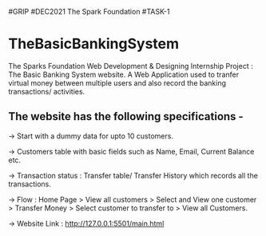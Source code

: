 #GRIP #DEC2021
The Spark Foundation
#TASK-1

# TheBasicBankingSystem

The Sparks Foundation Web Development & Designing Internship Project : The Basic Banking System website. 
A Web Application used to tranfer virtual money between multiple users and also record the banking transactions/ activities.

## The website has the following specifications -

-> Start with a dummy data for upto 10 customers.

-> Customers table with basic fields such as Name, Email, Current Balance etc. 

-> Transaction status : Transfer table/ Transfer History which records all the transactions.

-> Flow : Home Page > View all customers > Select and View one customer > Transfer Money > Select customer to transfer to > View all Customers.

-> Website Link : http://127.0.0.1:5501/main.html
